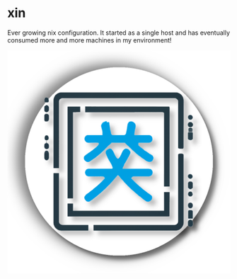 xin
===

Ever growing nix configuration. It started as a single host and has eventually
consumed more and more machines in my environment!

![xin](./xintray-logo.png)
